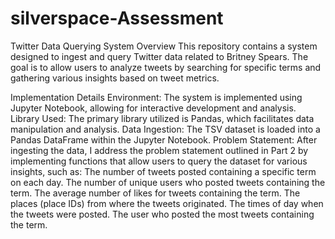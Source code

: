 # silverspace-Assessment
Twitter Data Querying System Overview
This repository contains a system designed to ingest and query Twitter data related to Britney Spears. The goal is to allow users to analyze tweets by searching for specific terms and gathering various insights based on tweet metrics.

Implementation Details
Environment: The system is implemented using Jupyter Notebook, allowing for interactive development and analysis.
Library Used: The primary library utilized is Pandas, which facilitates data manipulation and analysis.
Data Ingestion: The TSV dataset is loaded into a Pandas DataFrame within the Jupyter Notebook.
Problem Statement: After ingesting the data, I address the problem statement outlined in Part 2 by implementing functions that allow users to query the dataset for various insights, such as:
The number of tweets posted containing a specific term on each day.
The number of unique users who posted tweets containing the term.
The average number of likes for tweets containing the term.
The places (place IDs) from where the tweets originated.
The times of day when the tweets were posted.
The user who posted the most tweets containing the term.
